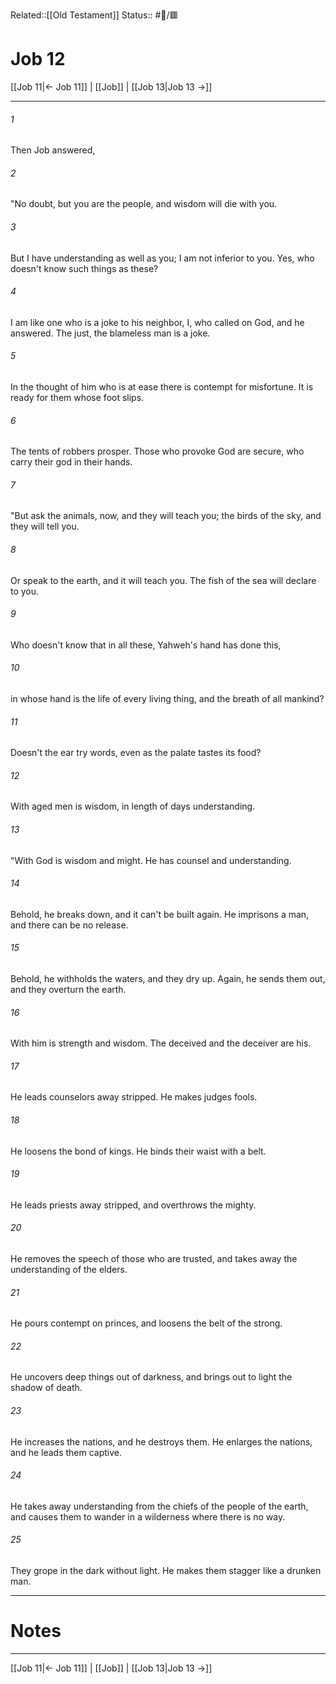 Related::[[Old Testament]]
Status:: #📖/🟥
# Job 12

[[Job 11|← Job 11]] | [[Job]] | [[Job 13|Job 13 →]]
***



###### 1 
Then Job answered, 

###### 2 
"No doubt, but you are the people, and wisdom will die with you. 

###### 3 
But I have understanding as well as you; I am not inferior to you. Yes, who doesn't know such things as these? 

###### 4 
I am like one who is a joke to his neighbor, I, who called on God, and he answered. The just, the blameless man is a joke. 

###### 5 
In the thought of him who is at ease there is contempt for misfortune. It is ready for them whose foot slips. 

###### 6 
The tents of robbers prosper. Those who provoke God are secure, who carry their god in their hands. 

###### 7 
"But ask the animals, now, and they will teach you; the birds of the sky, and they will tell you. 

###### 8 
Or speak to the earth, and it will teach you. The fish of the sea will declare to you. 

###### 9 
Who doesn't know that in all these, Yahweh's hand has done this, 

###### 10 
in whose hand is the life of every living thing, and the breath of all mankind? 

###### 11 
Doesn't the ear try words, even as the palate tastes its food? 

###### 12 
With aged men is wisdom, in length of days understanding. 

###### 13 
"With God is wisdom and might. He has counsel and understanding. 

###### 14 
Behold, he breaks down, and it can't be built again. He imprisons a man, and there can be no release. 

###### 15 
Behold, he withholds the waters, and they dry up. Again, he sends them out, and they overturn the earth. 

###### 16 
With him is strength and wisdom. The deceived and the deceiver are his. 

###### 17 
He leads counselors away stripped. He makes judges fools. 

###### 18 
He loosens the bond of kings. He binds their waist with a belt. 

###### 19 
He leads priests away stripped, and overthrows the mighty. 

###### 20 
He removes the speech of those who are trusted, and takes away the understanding of the elders. 

###### 21 
He pours contempt on princes, and loosens the belt of the strong. 

###### 22 
He uncovers deep things out of darkness, and brings out to light the shadow of death. 

###### 23 
He increases the nations, and he destroys them. He enlarges the nations, and he leads them captive. 

###### 24 
He takes away understanding from the chiefs of the people of the earth, and causes them to wander in a wilderness where there is no way. 

###### 25 
They grope in the dark without light. He makes them stagger like a drunken man.

---
# Notes


***
[[Job 11|← Job 11]] | [[Job]] | [[Job 13|Job 13 →]]
